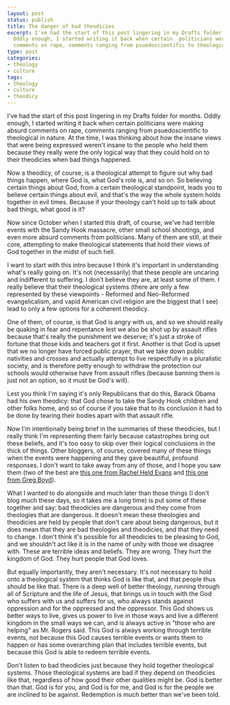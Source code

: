 ```yaml
---
layout: post
status: publish
title: The danger of bad theodicies
excerpt: I've had the start of this post lingering in my Drafts folder for months.
  Oddly enough, I started writing it back when certain  politicians were making absurd
  comments on rape, comments ranging from psuedoscientific to theological in nature.
type: post
categories:
- theology
- culture
tags:
- theology
- culture
- theodicy
---
```

<p>I've had the start of this post lingering in my Drafts folder for months. Oddly enough, I started writing it back when certain  politicians were making absurd comments on rape, comments ranging from psuedoscientific to theological in nature. At the time, I was thinking about how the insane views that were being expressed weren't insane to the people who held them because they really were the only logical way that they could hold on to their theodicies when bad things happened.</p>

<p>Now a theodicy, of course, is a theological attempt to figure out why bad things happen, where God is, what God's role is, and so on. So believing certain things about God, from a certain theological standpoint, leads you to believe certain things about evil, and that's the way the whole system holds together in evil times. Because if your theology can't hold up to talk about bad things, what good is it?</p>

<p>Now since October when I started this draft, of course, we've had terrible events with the Sandy Hook massacre, other small school shootings, and even more absurd comments from politicians. Many of them are still, at their core, attempting to make theological statements that hold their views of God together in the midst of such hell.</p>

<p>I want to start with this intro because I think it's important in understanding what's really going on. It's not (necessarily) that these people are uncaring and indifferent to suffering. I don't believe they are, at least some of them. I really believe that their theological systems (there are only a few represented by these viewpoints - Reformed and Neo-Reformed evangelicalism, and vapid American civil religion are the biggest that I see) lead to only a few options for a coherent theodicy.</p>

<p>One of them, of course, is that God is angry with us, and so we should really be quaking in fear and repentance lest we also be shot up by assault rifles because that's really the punishment we deserve; it's just a stroke of fortune that those kids and teachers got it first. Another is that God is upset that we no longer have forced public prayer, that we take down public nativities and crosses and actually attempt to live respectfully in a pluralistic society, and is therefore petty enough to withdraw the protection our schools would otherwise have from assault rifles (because banning them is just not an option, so it must be God's will).</p>

<p>Lest you think I'm saying it's only Republicans that do this, Barack Obama had his own theodicy: that God chose to take the Sandy Hook children and other folks home, and so of course if you take that to its conclusion it had to be done by tearing their bodies apart with that assault rifle.</p>

<p>Now I'm intentionally being brief in the summaries of these theodicies, but I really think I'm representing them fairly because catastrophes bring out these beliefs, and it's too easy to skip over their logical conclusions in the thick of things. Other bloggers, of course, covered many of these things when the events were happening and they gave beautiful, profound responses. I don't want to take away from any of those, and I hope you saw them (two of the best are <a href="http://rachelheldevans.com/blog/god-kept-out">this one from Rachel Held Evans</a> and <a href="http://reknew.org/2012/12/grieving-with-the-god-who-pulled-the-trigger/">this one from Greg Boyd</a>).</p>

<p>What I wanted to do alongside and much later than those things (I don't blog much these days, so it takes me a long time) is put some of these together and say: bad theodicies are dangerous and they come from theologies that are dangerous. It doesn't mean these theologies and theodicies are held by people that don't care about being dangerous, but it does mean that they are bad theologies and theodicies, and that they need to change. I don't think it's possible for all theodicies to be pleasing to God, and we shouldn't act like it is in the name of unity with those we disagree with. These are terrible ideas and beliefs. They are wrong. They hurt the kingdom of God. They hurt people that God loves.</p>

<p>But equally importantly, they aren't necessary. It's not necessary to hold onto a theological system that thinks God is like that, and that people thus should be like that. There is a deep well of better theology, running through all of Scripture and the life of Jesus, that brings us in touch with the God who suffers with us and suffers for us, who always stands against oppression and for the oppressed and the oppressor. This God shows us better ways to live, gives us power to live in those ways and live a different kingdom in the small ways we can, and is always active in "those who are helping" as Mr. Rogers said. This God is always working through terrible events, not because this God causes terrible events or wants them to happen or has some overarching plan that includes terrible events, but because this God is able to redeem terrible events.</p>

<p>Don't listen to bad theodicies just because they hold together theological systems. Those theological systems are bad if they depend on theodicies like that, regardless of how good their other qualities might be. God is better than that. God is for you, and God is for me, and God is for the people we are inclined to be against. Redemption is much better than we've been told.</p>
